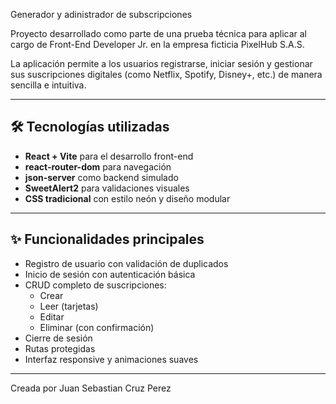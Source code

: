 Generador y adinistrador de subscripciones

Proyecto desarrollado como parte de una prueba técnica para aplicar al cargo de Front-End Developer Jr. en la empresa ficticia PixelHub S.A.S.

La aplicación permite a los usuarios registrarse, iniciar sesión y gestionar sus suscripciones digitales (como Netflix, Spotify, Disney+, etc.) de manera sencilla e intuitiva.

---

## 🛠️ Tecnologías utilizadas

- **React + Vite** para el desarrollo front-end
- **react-router-dom** para navegación
- **json-server** como backend simulado
- **SweetAlert2** para validaciones visuales
- **CSS tradicional** con estilo neón y diseño modular

---

## ✨ Funcionalidades principales

- Registro de usuario con validación de duplicados
- Inicio de sesión con autenticación básica
- CRUD completo de suscripciones:
  - Crear
  - Leer (tarjetas)
  - Editar
  - Eliminar (con confirmación)
- Cierre de sesión
- Rutas protegidas
- Interfaz responsive y animaciones suaves
- ---

Creada por Juan Sebastian Cruz Perez
